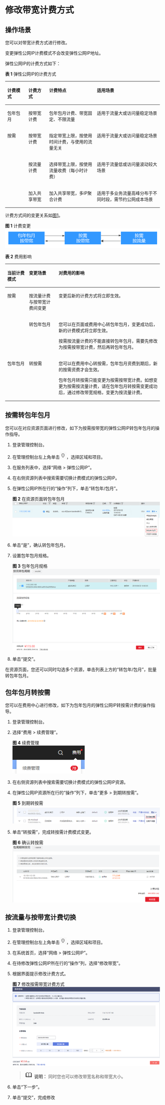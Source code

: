 # 修改带宽计费方式<a name="eip_0013"></a>

## 操作场景<a name="section1429311720127"></a>

您可以对带宽计费方式进行修改。

变更弹性公网IP计费模式不会改变弹性公网IP地址。

弹性公网IP的计费方式如下：

**表 1**  弹性公网IP的计费方式

<a name="table971215343169"></a>
<table><thead align="left"><tr id="row18713163420163"><th class="cellrowborder" valign="top" width="13.650000000000004%" id="mcps1.2.5.1.1"><p id="p8281194418163"><a name="p8281194418163"></a><a name="p8281194418163"></a>计费模式</p>
</th>
<th class="cellrowborder" valign="top" width="13.390000000000002%" id="mcps1.2.5.1.2"><p id="p12713234131617"><a name="p12713234131617"></a><a name="p12713234131617"></a>计费方式</p>
</th>
<th class="cellrowborder" valign="top" width="30.900000000000006%" id="mcps1.2.5.1.3"><p id="p13483151811919"><a name="p13483151811919"></a><a name="p13483151811919"></a>计费特点</p>
</th>
<th class="cellrowborder" valign="top" width="42.06%" id="mcps1.2.5.1.4"><p id="p1171343420163"><a name="p1171343420163"></a><a name="p1171343420163"></a>适用场景</p>
</th>
</tr>
</thead>
<tbody><tr id="row1271373419165"><td class="cellrowborder" valign="top" width="13.650000000000004%" headers="mcps1.2.5.1.1 "><p id="p271383414164"><a name="p271383414164"></a><a name="p271383414164"></a>包年包月</p>
</td>
<td class="cellrowborder" valign="top" width="13.390000000000002%" headers="mcps1.2.5.1.2 "><p id="p8713193471618"><a name="p8713193471618"></a><a name="p8713193471618"></a>按带宽计费</p>
</td>
<td class="cellrowborder" valign="top" width="30.900000000000006%" headers="mcps1.2.5.1.3 "><p id="p5483818121912"><a name="p5483818121912"></a><a name="p5483818121912"></a>包年包月计费、带宽固定、不限流量</p>
</td>
<td class="cellrowborder" valign="top" width="42.06%" headers="mcps1.2.5.1.4 "><p id="p1713134171611"><a name="p1713134171611"></a><a name="p1713134171611"></a>适用于流量大或访问量稳定场景</p>
</td>
</tr>
<tr id="row371311345166"><td class="cellrowborder" rowspan="3" valign="top" width="13.650000000000004%" headers="mcps1.2.5.1.1 "><p id="p17138342162"><a name="p17138342162"></a><a name="p17138342162"></a>按需</p>
</td>
<td class="cellrowborder" valign="top" width="13.390000000000002%" headers="mcps1.2.5.1.2 "><p id="p12713163413163"><a name="p12713163413163"></a><a name="p12713163413163"></a>按带宽计费</p>
</td>
<td class="cellrowborder" valign="top" width="30.900000000000006%" headers="mcps1.2.5.1.3 "><p id="p1483121813198"><a name="p1483121813198"></a><a name="p1483121813198"></a>指定带宽上限，按使用时间计费，与使用的流量无关</p>
</td>
<td class="cellrowborder" valign="top" width="42.06%" headers="mcps1.2.5.1.4 "><p id="p57143346161"><a name="p57143346161"></a><a name="p57143346161"></a>适用于流量大或访问量稳定场景</p>
</td>
</tr>
<tr id="row117149340166"><td class="cellrowborder" valign="top" headers="mcps1.2.5.1.1 "><p id="p87149342167"><a name="p87149342167"></a><a name="p87149342167"></a>按流量计费</p>
</td>
<td class="cellrowborder" valign="top" headers="mcps1.2.5.1.2 "><p id="p8483318181919"><a name="p8483318181919"></a><a name="p8483318181919"></a>选择带宽上限，按使用流量收费（每小时计费）</p>
</td>
<td class="cellrowborder" valign="top" headers="mcps1.2.5.1.3 "><p id="p17714634201614"><a name="p17714634201614"></a><a name="p17714634201614"></a>适用于流量低或访问量波动较大场景</p>
</td>
</tr>
<tr id="row559019360171"><td class="cellrowborder" valign="top" headers="mcps1.2.5.1.1 "><p id="p659113610178"><a name="p659113610178"></a><a name="p659113610178"></a>加入共享带宽</p>
</td>
<td class="cellrowborder" valign="top" headers="mcps1.2.5.1.2 "><p id="p34831718121915"><a name="p34831718121915"></a><a name="p34831718121915"></a>加入共享带宽，多IP聚合计费</p>
</td>
<td class="cellrowborder" valign="top" headers="mcps1.2.5.1.3 "><p id="p659118367176"><a name="p659118367176"></a><a name="p659118367176"></a>适用于多业务流量高峰分布于不同时段，需节约公网成本场景</p>
</td>
</tr>
</tbody>
</table>

计费方式间的变更关系如[图1](#fig1663143473912)。

**图 1**  计费变更<a name="fig1663143473912"></a>  
![](figures/计费变更.png "计费变更")

**表 2**  费用影响

<a name="zh-cn_topic_0118498819_table117061129519"></a>
<table><thead align="left"><tr id="zh-cn_topic_0118498819_row2070710212517"><th class="cellrowborder" valign="top" width="14.04%" id="mcps1.2.4.1.1"><p id="zh-cn_topic_0118498819_p22514331491"><a name="zh-cn_topic_0118498819_p22514331491"></a><a name="zh-cn_topic_0118498819_p22514331491"></a>当前计费模式</p>
</th>
<th class="cellrowborder" valign="top" width="19.13%" id="mcps1.2.4.1.2"><p id="zh-cn_topic_0118498819_p13707142550"><a name="zh-cn_topic_0118498819_p13707142550"></a><a name="zh-cn_topic_0118498819_p13707142550"></a>变更场景</p>
</th>
<th class="cellrowborder" valign="top" width="66.83%" id="mcps1.2.4.1.3"><p id="zh-cn_topic_0118498819_p1170715212514"><a name="zh-cn_topic_0118498819_p1170715212514"></a><a name="zh-cn_topic_0118498819_p1170715212514"></a>对费用的影响</p>
</th>
</tr>
</thead>
<tbody><tr id="row9323183082818"><td class="cellrowborder" rowspan="2" valign="top" width="14.04%" headers="mcps1.2.4.1.1 "><p id="p2324163017281"><a name="p2324163017281"></a><a name="p2324163017281"></a>按需</p>
</td>
<td class="cellrowborder" valign="top" width="19.13%" headers="mcps1.2.4.1.2 "><p id="p7324530102815"><a name="p7324530102815"></a><a name="p7324530102815"></a>按流量计费与按带宽计费间变更</p>
</td>
<td class="cellrowborder" valign="top" width="66.83%" headers="mcps1.2.4.1.3 "><p id="p11324430132813"><a name="p11324430132813"></a><a name="p11324430132813"></a>变更后新的计费方式将立即生效。</p>
</td>
</tr>
<tr id="zh-cn_topic_0118498819_row1211891016159"><td class="cellrowborder" valign="top" headers="mcps1.2.4.1.1 "><p id="zh-cn_topic_0118498819_p211817109156"><a name="zh-cn_topic_0118498819_p211817109156"></a><a name="zh-cn_topic_0118498819_p211817109156"></a>转包年包月</p>
</td>
<td class="cellrowborder" valign="top" headers="mcps1.2.4.1.2 "><p id="zh-cn_topic_0118498819_p6118101031516"><a name="zh-cn_topic_0118498819_p6118101031516"></a><a name="zh-cn_topic_0118498819_p6118101031516"></a>您可以在页面或费用中心转包年包月，变更成功后，新的计费模式将立即生效。</p>
<p id="p923728135712"><a name="p923728135712"></a><a name="p923728135712"></a>按需按流量计费的不能直接转包年包月，需要先修改为按需按带宽计费，然后再转包年包月。</p>
</td>
</tr>
<tr id="zh-cn_topic_0118498819_row128237518151"><td class="cellrowborder" valign="top" width="14.04%" headers="mcps1.2.4.1.1 "><p id="zh-cn_topic_0118498819_p682385181517"><a name="zh-cn_topic_0118498819_p682385181517"></a><a name="zh-cn_topic_0118498819_p682385181517"></a>包年包月</p>
</td>
<td class="cellrowborder" valign="top" width="19.13%" headers="mcps1.2.4.1.2 "><p id="zh-cn_topic_0118498819_p28231251191519"><a name="zh-cn_topic_0118498819_p28231251191519"></a><a name="zh-cn_topic_0118498819_p28231251191519"></a>转按需</p>
</td>
<td class="cellrowborder" valign="top" width="66.83%" headers="mcps1.2.4.1.3 "><p id="zh-cn_topic_0118498819_p282325141517"><a name="zh-cn_topic_0118498819_p282325141517"></a><a name="zh-cn_topic_0118498819_p282325141517"></a>您可以在费用中心转按需，包年包月资费到期后，新的按需资费才会生效。</p>
<p id="p2312103345920"><a name="p2312103345920"></a><a name="p2312103345920"></a>包年包月转按需只能变更为按需按带宽计费。如想变更为按需按流量计费，请在包年包月转按需变更成功后，通过修改带宽规格，变更为按流量计费。</p>
</td>
</tr>
</tbody>
</table>

## 按需转包年包月<a name="zh-cn_topic_0118498898_section9298103433118"></a>

您可以在对应资源页面进行修改，如下为按需按带宽的弹性公网IP转包年包月的操作指导。

1.  登录管理控制台。
2.  在管理控制台左上角单击![](figures/icon-region.png)，选择区域和项目。
3.  在服务列表中，选择“网络 \> 弹性公网IP”。
4.  在右侧资源列表中搜索需要切换计费模式的弹性公网IP。
5.  在弹性公网IP所在行的“操作”列下，单击“转包年/包月”。

    **图 2**  在资源页面转包年包月<a name="zh-cn_topic_0118498898_fig655713417238"></a>  
    ![](figures/在资源页面转包年包月.png "在资源页面转包年包月")

6.  单击“是”，确认转包年包月。
7.  设置包年包月规格。

    **图 3**  包年包月规格<a name="zh-cn_topic_0118498898_fig10579759183616"></a>  
    ![](figures/包年包月规格.png "包年包月规格")

8.  单击“提交”。

在资源页面，您还可以同时勾选多个资源，单击列表上方的“转包年/包月”，批量转包年包月。

## 包年包月转按需<a name="zh-cn_topic_0118498898_section6365162114398"></a>

您可以在费用中心进行修改，如下为包年包月的弹性公网IP转按需计费的操作指导。

1.  登录管理控制台。
2.  选择“费用 \> 续费管理”。

    **图 4**  续费管理<a name="zh-cn_topic_0118498898_fig196211732935"></a>  
    ![](figures/续费管理.png "续费管理")

3.  在右侧资源列表中搜索需要切换计费模式的弹性公网IP资源。
4.  在弹性公网IP资源所在行的“操作”列下，单击“更多 \> 到期转按需”。

    **图 5**  到期转按需<a name="zh-cn_topic_0118498898_fig2102121712467"></a>  
    ![](figures/到期转按需.png "到期转按需")

5.  单击“转按需”，完成转按需计费模式变更。

    **图 6**  确认转按需<a name="zh-cn_topic_0118498898_fig6293419145817"></a>  
    ![](figures/确认转按需.png "确认转按需")


## 按流量与按带宽计费切换<a name="section6887201582"></a>

1.  登录管理控制台。
2.  在管理控制台左上角单击![](figures/icon-region.png)，选择区域和项目。
3.  在系统首页，选择“网络 \> 弹性公网IP”。
4.  在待修改弹性公网IP所在行的“操作”列，选择“修改带宽”。
5.  根据界面提示修改计费方式。

    **图 7**  修改按需带宽计费方式<a name="fig7593194953617"></a>  
    ![](figures/修改按需带宽计费方式.png "修改按需带宽计费方式")

    >![](public_sys-resources/icon-note.gif) **说明：** 
    >同时您也可以修改带宽名称和带宽大小。

6.  单击“下一步”。
7.  单击“提交”，完成修改

